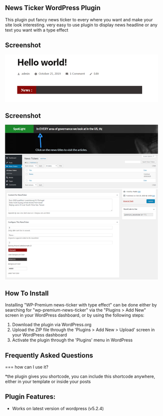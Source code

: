 ## News Ticker WordPress Plugin ##
This plugin put fancy news ticker to every where you want and make your site look interesting.
very easy to use plugin to display news headline or any text you want with a type effect

## Screenshot
![screenshot](https://raw.githubusercontent.com/mehrdad-safari/wp-premium-newsticker/master/screenshots/demo.gif)


## Screenshot
![screenshot](https://raw.githubusercontent.com/mehrdad-safari/wp-premium-newsticker/master/screenshots/screenshot-1.jpg)
![screenshot](https://raw.githubusercontent.com/mehrdad-safari/wp-premium-newsticker/master/screenshots/screenshot-2.png)
![screenshot](https://raw.githubusercontent.com/mehrdad-safari/wp-premium-newsticker/master/screenshots/screenshot-3.png)


## How To Install

Installing "WP-Premium news-ticker with type effect" can be done either by searching for "wp-premium-news-ticker" via the "Plugins > Add New" screen in your WordPress dashboard, or by using the following steps:

1. Download the plugin via WordPress.org
1. Upload the ZIP file through the 'Plugins > Add New > Upload' screen in your WordPress dashboard
1. Activate the plugin through the 'Plugins' menu in WordPress



## Frequently Asked Questions 

=== how can I use it?  

*the plugin gives you shortcode, you can include this shortcode anywhere, either in your template or inside your posts

## Plugin Features:
* Works on latest version of wordpress (v5.2.4)
 
